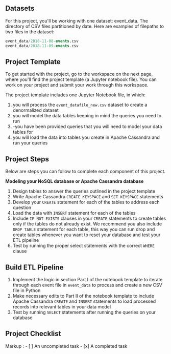 ## Datasets
For this project, you'll be working with one dataset: event_data. The directory of CSV files partitioned by date. Here are examples of filepaths to two files in the dataset:

````sql
event_data/2018-11-08-events.csv
event_data/2018-11-09-events.csv
`````
## Project Template
To get started with the project, go to the workspace on the next page, where you'll find the project template (a Jupyter notebook file). You can work on your project and submit your work through this workspace.

The project template includes one Jupyter Notebook file, in which:

1. you will process the ``event_datafile_new.csv`` dataset to create a denormalized dataset
2. you will model the data tables keeping in mind the queries you need to run
3. -you have been provided queries that you will need to model your data tables for
4. you will load the data into tables you create in Apache Cassandra and run your queries

## Project Steps
Below are steps you can follow to complete each component of this project.

**Modeling your NoSQL database or Apache Cassandra database**

1. Design tables to answer the queries outlined in the project template
2. Write Apache Cassandra ``CREATE KEYSPACE`` and ``SET KEYSPACE`` statements
3. Develop your ``CREATE`` statement for each of the tables to address each question
4. Load the data with ``INSERT`` statement for each of the tables
5. Include ``IF NOT EXISTS`` clauses in your ``CREATE`` statements to create tables only if the tables do not already exist. We recommend you also include ``DROP TABLE`` statement for each table, this way you can run drop and create tables whenever you want to reset your database and test your ETL pipeline
6. Test by running the proper select statements with the correct ``WHERE`` clause

## Build ETL Pipeline
1. Implement the logic in section Part I of the notebook template to iterate through each event file in ``event_data`` to process and create a new CSV file in Python
2. Make necessary edits to Part II of the notebook template to include Apache Cassandra ``CREATE`` and ``INSERT`` statements to load processed records into relevant tables in your data model
3. Test by running ``SELECT`` statements after running the queries on your database

## Project Checklist

 Markup : - [ ] An uncompleted task
          - [x] A completed task
